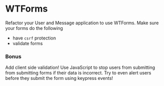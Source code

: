# WTForms

Refactor your User and Message application to use WTForms. Make sure your forms do the following

- have `csrf` protection
- validate forms

### Bonus

Add client side validation! Use JavaScript to stop users from submitting from submitting forms if their data is incorrect. Try to even alert users before they submit the form using keypress events!
